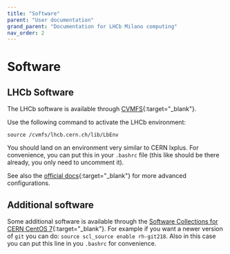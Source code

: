 ```yaml
---
title: "Software"
parent: "User documentation"
grand_parent: "Documentation for LHCb Milano computing"
nav_order: 2
---
```


# Software

## LHCb Software
The LHCb software is available through [CVMFS](https://cernvm.cern.ch/portal/filesystem){:target="_blank"}.

Use the following command to activate the LHCb environment:

`source /cvmfs/lhcb.cern.ch/lib/LbEnv`

You should land on an environment very similar to CERN lxplus. For convenience, you can put this in your `.bashrc` file (this like should be there already, you only need to uncomment it).

See also the [official docs](https://twiki.cern.ch/twiki/bin/view/LHCb/LbEnv){:target="_blank"} for more advanced configurations.

## Additional software
Some additional software is available through the [Software Collections for CERN CentOS 7](https://linux.web.cern.ch/centos7/docs/softwarecollections/){:target="_blank"}.
For example if you want a newer version of `git` you can do: `source scl_source enable rh-git218`. Also in this case you can put this line in you `.bashrc` for convenience.
